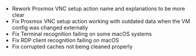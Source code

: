 - Rework Proxmox VNC setup action name and explanations to be more clear
- Fix Proxmox VNC setup action working with outdated data when the VM config was changed externally
- Fix Terminal recognition failing on some macOS systems
- Fix RDP client recognition failing on macOS
- Fix corrupted caches not being cleaned properly